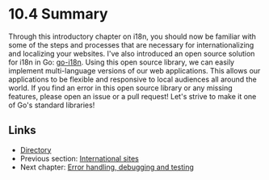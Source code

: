 # 10.4 Summary

Through this introductory chapter on i18n, you should now be familiar with some of the steps and processes that are necessary for internationalizing and localizing your websites. I've also introduced an open source solution for i18n in Go: [go-i18n](https://github.com/astaxie/go-i18n). Using this open source library, we can easily implement multi-language versions of our web applications. This allows our applications to be flexible and responsive to local audiences all around the world. If you find an error in this open source library or any missing features, please open an issue or a pull request! Let's strive to make it one of Go's standard libraries!

## Links

- [Directory](build-web-application-with-golang-en.md)
- Previous section: [International sites](10.3.md)
- Next chapter: [Error handling, debugging and testing](11.0.md)
